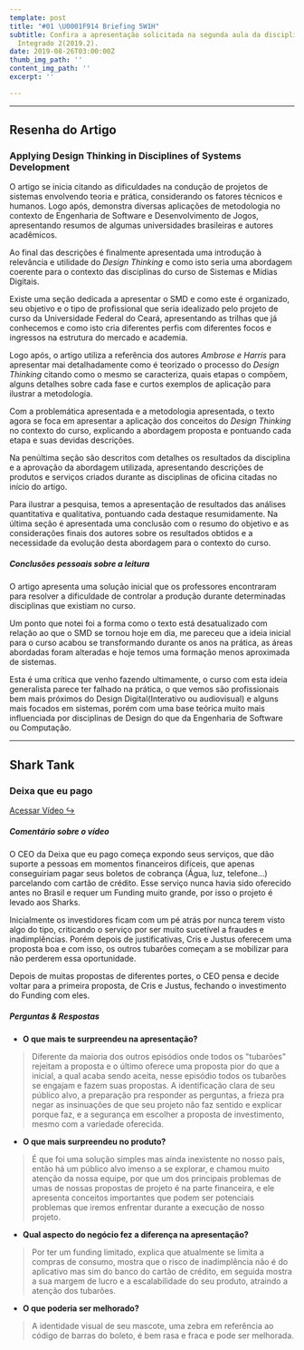 ```yaml
---
template: post
title: "#01 \U0001F914 Briefing 5W1H"
subtitle: Confira a apresentação solicitada na segunda aula da disciplina de Projeto
  Integrado 2(2019.2).
date: 2019-08-26T03:00:00Z
thumb_img_path: ''
content_img_path: ''
excerpt: ''

---
```

***

## Resenha do Artigo

### Applying Design Thinking in Disciplines of Systems Development

O artigo se inicia citando as dificuldades na condução de projetos de sistemas envolvendo teoria e prática, considerando os fatores técnicos e humanos. Logo após, demonstra diversas aplicações de metodologia no contexto de Engenharia de Software e Desenvolvimento de Jogos, apresentando resumos de algumas universidades brasileiras e autores acadêmicos.

Ao final das descrições é finalmente apresentada uma introdução à relevância e utilidade do _Design Thinking_ e como isto seria uma abordagem coerente para o contexto das disciplinas do curso de Sistemas e Mídias Digitais.

Existe uma seção dedicada a apresentar o SMD e como este é organizado, seu objetivo e o tipo de profissional que seria idealizado pelo projeto de curso da Universidade Federal do Ceará, apresentando as trilhas que já conhecemos e como isto cria diferentes perfis com diferentes focos e ingressos na estrutura do mercado e academia.

Logo após, o artigo utiliza a referência dos autores _Ambrose e Harris_ para apresentar mai detalhadamente como é teorizado o processo do _Design Thinking_ citando como o mesmo se caracteriza, quais etapas o compõem, alguns detalhes sobre cada fase e curtos exemplos de aplicação para ilustrar a metodologia.

Com a problemática apresentada e a metodologia apresentada, o texto agora se foca em apresentar a aplicação dos conceitos do _Design Thinking_ no contexto do curso, explicando a abordagem proposta e pontuando cada etapa e suas devidas descrições.

Na penúltima seção são descritos com detalhes os resultados da disciplina e a aprovação da abordagem utilizada, apresentando descrições de produtos e serviços criados durante as disciplinas de oficina citadas no início do artigo.

Para ilustrar a pesquisa, temos a apresentação de resultados das análises quantitativa e qualitativa, pontuando cada destaque resumidamente. Na última seção é apresentada uma conclusão com o resumo do objetivo e as considerações finais dos autores sobre os resultados obtidos e a necessidade da evolução desta abordagem para o contexto do curso.

##### _Conclusões pessoais sobre a leitura_

O artigo apresenta uma solução inicial que os professores encontraram para resolver a dificuldade de controlar a produção durante determinadas disciplinas que existiam no curso.

Um ponto que notei foi a forma como o texto está desatualizado com relação ao que o SMD se tornou hoje em dia, me pareceu que a ideia inicial para o curso acabou se transformando durante os anos na prática, as áreas abordadas foram alteradas e hoje temos uma formação menos aproximada de sistemas.

Esta é uma crítica que venho fazendo ultimamente, o curso com esta ideia generalista parece ter falhado na prática, o que vemos são profissionais bem mais próximos do Design Digital(Interativo ou audiovisual) e alguns mais focados em sistemas, porém com uma base teórica muito mais influenciada por disciplinas de Design do que da Engenharia de Software ou Computação.

***

## Shark Tank

### Deixa que eu pago

[Acessar Vídeo ↪](https://youtu.be/l9EfHSSs2DA "Acessar vídeo")

##### _Comentário sobre o vídeo_

O CEO da Deixa que eu pago começa expondo seus serviços, que dão suporte a pessoas em momentos financeiros difíceis, que apenas conseguiriam pagar seus boletos de cobrança (Água, luz, telefone...) parcelando com cartão de crédito. Esse serviço nunca havia sido oferecido antes no Brasil e requer um Funding muito grande, por isso o projeto é levado aos Sharks.

Inicialmente os investidores ficam com um pé atrás por nunca terem visto algo do tipo, criticando o serviço por ser muito sucetível a fraudes e inadimplências. Porém depois de justificativas, Cris e Justus oferecem uma proposta boa e com isso, os outros tubarões começam a se mobilizar para não perderem essa oportunidade.

Depois de muitas propostas de diferentes portes, o CEO pensa e decide voltar para a primeira proposta, de Cris e Justus, fechando o investimento do Funding com eles.

##### _Perguntas & Respostas_

* **O que mais te surpreendeu na apresentação?**

> Diferente da maioria dos outros episódios onde todos os "tubarões" rejeitam a proposta e o último oferece uma proposta pior do que a inicial, a qual acaba sendo aceita, nesse episódio todos os tubarões se engajam e fazem suas propostas. A identificação clara de seu público alvo, a preparação pra responder as perguntas, a frieza  pra negar as insinuações de que seu projeto não faz sentido e explicar porque faz, e a segurança em escolher a proposta de investimento, mesmo com a variedade oferecida.

* **O que mais surpreendeu no produto?**

> É que foi uma solução simples mas ainda inexistente no nosso país, então há um público alvo imenso a se explorar, e chamou muito atenção da nossa equipe, por que um dos principais problemas de umas de nossas propostas de projeto é na parte financeira, e ele apresenta conceitos importantes que podem ser potenciais problemas que iremos enfrentar durante a execução de nosso projeto.

* **Qual aspecto do negócio fez a diferença na apresentação?**

> Por ter um funding limitado, explica que atualmente se limita a compras de consumo, mostra que o risco de inadimplência não é do aplicativo mas sim do banco do cartão de crédito, em seguida mostra a sua margem de lucro e a escalabilidade do seu produto, atraindo a atenção dos tubarões.

* **O que poderia ser melhorado?**

> A identidade visual de seu mascote, uma zebra em referência ao código de barras do boleto, é bem rasa e fraca e pode ser melhorada.